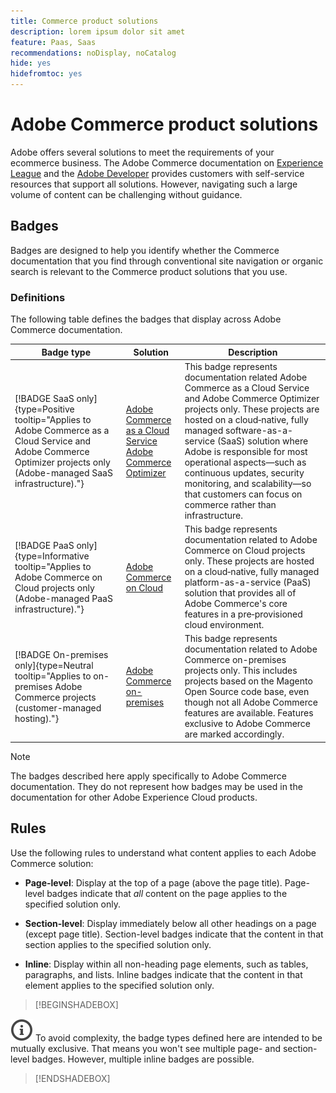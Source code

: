 ```yaml
---
title: Commerce product solutions
description: lorem ipsum dolor sit amet
feature: Paas, Saas
recommendations: noDisplay, noCatalog
hide: yes
hidefromtoc: yes
---
```


# Adobe Commerce product solutions

Adobe offers several solutions to meet the requirements of your ecommerce business. The Adobe Commerce documentation on [Experience League](https://experienceleague.adobe.com/en/docs/commerce) and the [Adobe Developer](https://developer.adobe.com/commerce/docs/) provides customers with self-service resources that support all solutions. However, navigating such a large volume of content can be challenging without guidance.

## Badges

Badges are designed to help you identify whether the Commerce documentation that you find through conventional site navigation or organic search is relevant to the Commerce product solutions that you use.

### Definitions

The following table defines the badges that display across Adobe Commerce documentation.

| Badge type | Solution | Description |
|---------|----------|---------|
| [!BADGE SaaS only]{type=Positive tooltip="Applies to Adobe Commerce as a Cloud Service and Adobe Commerce Optimizer projects only (Adobe-managed SaaS infrastructure)."} | [Adobe Commerce as a Cloud Service](../cloud-service/overview.md)<br/>[Adobe Commerce Optimizer](../optimizer/overview.md) | This badge represents documentation related Adobe Commerce as a Cloud Service and Adobe Commerce Optimizer projects only. These projects are hosted on a cloud‑native, fully managed software-as-a-service (SaaS) solution where Adobe is responsible for most operational aspects—such as continuous updates, security monitoring, and scalability—so that customers can focus on commerce rather than infrastructure. |
| [!BADGE PaaS only]{type=Informative tooltip="Applies to Adobe Commerce on Cloud projects only (Adobe-managed PaaS infrastructure)."} | [Adobe Commerce on Cloud](https://experienceleague.adobe.com/en/docs/commerce-on-cloud/user-guide/overview) | This badge represents documentation related to Adobe Commerce on Cloud projects only. These projects are hosted on a cloud‑native, fully managed platform-as-a-service (PaaS) solution that provides all of Adobe Commerce's core features in a pre‑provisioned cloud environment. |
| [!BADGE On-premises only]{type=Neutral tooltip="Applies to on-premises Adobe Commerce projects (customer-managed hosting)."} | [Adobe Commerce on-premises](https://experienceleague.adobe.com/en/docs/commerce-operations/installation-guide/overview) | This badge represents documentation related to Adobe Commerce on-premises projects only. This includes projects based on the Magento Open Source code base, even though not all Adobe Commerce features are available. Features exclusive to Adobe Commerce are marked accordingly. |

>[!NOTE]
>
>The badges described here apply specifically to Adobe Commerce documentation. They do not represent how badges may be used in the documentation for other Adobe Experience Cloud products.

## Rules

Use the following rules to understand what content applies to each Adobe Commerce solution:

- **Page-level**: Display at the top of a page (above the page title). Page-level badges indicate that _all_ content on the page applies to the specified solution only.

- **Section-level**: Display immediately below all other headings on a page (except page title). Section-level badges indicate that the content in that section applies to the specified solution only.

- **Inline**: Display within all non-heading page elements, such as tables, paragraphs, and lists. Inline badges indicate that the content in that element applies to the specified solution only.

>[!BEGINSHADEBOX]

![info](../cloud-service/assets/Smock_InfoOutline_18_N.svg) To avoid complexity, the badge types defined here are intended to be mutually exclusive. That means you won't see multiple page- and section-level badges. However, multiple inline badges are possible.

>[!ENDSHADEBOX]
